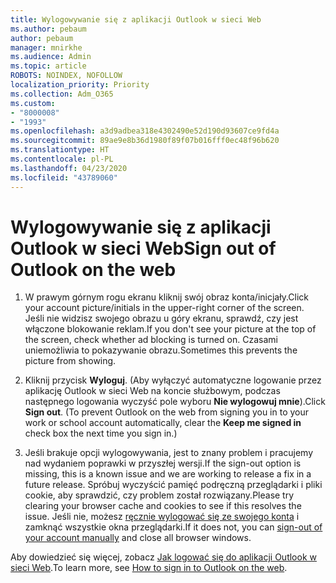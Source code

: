 ```yaml
---
title: Wylogowywanie się z aplikacji Outlook w sieci Web
ms.author: pebaum
author: pebaum
manager: mnirkhe
ms.audience: Admin
ms.topic: article
ROBOTS: NOINDEX, NOFOLLOW
localization_priority: Priority
ms.collection: Adm_O365
ms.custom:
- "8000008"
- "1993"
ms.openlocfilehash: a3d9adbea318e4302490e52d190d93607ce9fd4a
ms.sourcegitcommit: 89ae9e8b36d1980f89f07b016fff0ec48f96b620
ms.translationtype: HT
ms.contentlocale: pl-PL
ms.lasthandoff: 04/23/2020
ms.locfileid: "43789060"
---
```

# <a name="sign-out-of-outlook-on-the-web"></a><span data-ttu-id="bd392-102">Wylogowywanie się z aplikacji Outlook w sieci Web</span><span class="sxs-lookup"><span data-stu-id="bd392-102">Sign out of Outlook on the web</span></span>

1. <span data-ttu-id="bd392-103">W prawym górnym rogu ekranu kliknij swój obraz konta/inicjały.</span><span class="sxs-lookup"><span data-stu-id="bd392-103">Click your account picture/initials in the upper-right corner of the screen.</span></span> <span data-ttu-id="bd392-104">Jeśli nie widzisz swojego obrazu u góry ekranu, sprawdź, czy jest włączone blokowanie reklam.</span><span class="sxs-lookup"><span data-stu-id="bd392-104">If you don't see your picture at the top of the screen, check whether ad blocking is turned on.</span></span> <span data-ttu-id="bd392-105">Czasami uniemożliwia to pokazywanie obrazu.</span><span class="sxs-lookup"><span data-stu-id="bd392-105">Sometimes this prevents the picture from showing.</span></span>

2. <span data-ttu-id="bd392-106">Kliknij przycisk **Wyloguj**. (Aby wyłączyć automatyczne logowanie przez aplikację Outlook w sieci Web na koncie służbowym, podczas następnego logowania wyczyść pole wyboru **Nie wylogowuj mnie**).</span><span class="sxs-lookup"><span data-stu-id="bd392-106">Click **Sign out**. (To prevent Outlook on the web from signing you in to your work or school account automatically, clear the **Keep me signed in** check box the next time you sign in.)</span></span>

3. <span data-ttu-id="bd392-107">Jeśli brakuje opcji wylogowywania, jest to znany problem i pracujemy nad wydaniem poprawki w przyszłej wersji.</span><span class="sxs-lookup"><span data-stu-id="bd392-107">If the sign-out option is missing, this is a known issue and we are working to release a fix in a future release.</span></span>  <span data-ttu-id="bd392-108">Spróbuj wyczyścić pamięć podręczną przeglądarki i pliki cookie, aby sprawdzić, czy problem został rozwiązany.</span><span class="sxs-lookup"><span data-stu-id="bd392-108">Please try clearing your browser cache and cookies to see if this resolves the issue.</span></span>  <span data-ttu-id="bd392-109">Jeśli nie, możesz [ręcznie wylogować się ze swojego konta](https://login.live.com/logout.srf) i zamknąć wszystkie okna przeglądarki.</span><span class="sxs-lookup"><span data-stu-id="bd392-109">If it does not, you can [sign-out of your account manually](https://login.live.com/logout.srf) and close all browser windows.</span></span>

<span data-ttu-id="bd392-110">Aby dowiedzieć się więcej, zobacz [Jak logować się do aplikacji Outlook w sieci Web](https://support.office.com/article/how-to-sign-in-to-outlook-on-the-web-763fab4d-0138-4814-b450-37fc286bcb79).</span><span class="sxs-lookup"><span data-stu-id="bd392-110">To learn more, see [How to sign in to Outlook on the web](https://support.office.com/article/how-to-sign-in-to-outlook-on-the-web-763fab4d-0138-4814-b450-37fc286bcb79).</span></span>
